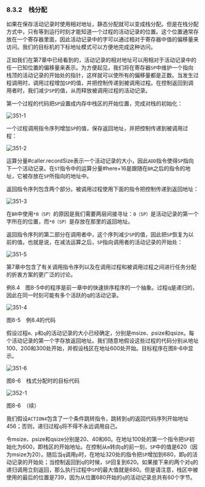 ### 8.3.2　栈分配

如果在保存活动记录时使用相对地址，静态分配就可以变成栈分配。但是在栈分配方式中，只有等到运行时刻才能知道一个过程的活动记录的位置。这个位置通常存放在一个寄存器里面，因此活动记录中的字可以通过相对于寄存器中值的偏移量来访问。我们的目标机的下标地址模式可以方便地完成这种访问。

正如我们在第7章中已经看到的，活动记录的相对地址可以用相对于活动记录中的任一已知位置的偏移量来表示。为方便起见，我们将在寄存器`SP`中维护一个指向栈顶的活动记录的开始处的指针，这样就可以使所有的偏移量都是正数。当发生过程调用时，调用过程增加`SP`的值，并把控制传递到被调用过程。在控制返回到调用者时，我们减少`SP`的值，从而释放被调用过程的活动记录。

第一个过程的代码把`SP`设置成内存中栈区的开始位置，完成对栈的初始化：

![351-1](../Images/image04535.jpeg)

一个过程调用指令序列增加`SP`的值，保存返回地址，并把控制传递到被调用过程：

![351-2](../Images/image04536.jpeg)

运算分量#caller.recordSize表示一个活动记录的大小，因此`ADD`指令使得`SP`指向下一个活动记录。在`ST`指令中的运算分量#here+16是跟随在`BR`之后的指令的地址，它被存放在`SP`所指向的地址中。

返回指令序列包含两个部分。被调用过程使用下面的指令把控制传递到返回地址：

![351-3](../Images/image04537.jpeg)

在`BR`中使用`*0（SP）`的原因是我们需要两层间接寻址：`0（SP）`是活动记录的第一个字所在的位置，而`*0（SP）`是存放在那里的返回地址。

返回指令序列的第二部分在调用者中，这个序列减少`SP`的值，因此把`SP`恢复为以前的值。也就是说，在减法运算之后，`SP`指向调用者的活动记录的开始处：

![351-5](../Images/image04538.jpeg)

第7章中包含了有关调用指令序列以及在调用过程和被调用过程之间进行任务分配的折衷方案的更广泛的讨论。

例8.4　图8-5中的程序是前一章中的快速排序程序的一个抽象。过程q是递归的，因此在同一时刻可能有多个活跃的q的活动记录。

![351-4](../Images/image04539.jpeg)

图8-5　例8.4的代码

假设过程`m、p`和`q`的活动记录的大小已经确定，分别是msize、psize和qsize。每个活动记录的第一个字存放返回地址。我们随意地假设这些过程的代码分别从地址100、200和300处开始，并假设栈区在地址600处开始。目标程序在图8-6中显示。

![351-6](../Images/image04540.jpeg)

图8-6　栈式分配时的目标代码

![352-1](../Images/image04541.jpeg)

图8-6　（续）

我们假设`ACTION4`包含了一个条件跳转指令，跳转到`q`的返回代码序列开始地址456；否则，递归过程`q`将不得不永远调用自己。

令msize、psize和qsize分别是20、40和60。在地址100处的第一个指令把`SP`初始化为600，即栈区的开始地址。在控制从`m`转向`q`的前一刻，`SP`中的值是620（因为msize为20）。随后当`q`调用`p`时，在地址320处的指令把`SP`增加到680，即`p`的活动记录的开始处；当控制返回到`q`的时候，`SP`回复到620。如果接下来的两个对`q`的递归调用立刻返回，那么执行过程中`SP`的最大值就是680。但是请注意，栈区中被使用的最后的位置是739，因为从位置680开始的`q`的活动记录总共有60个字节。